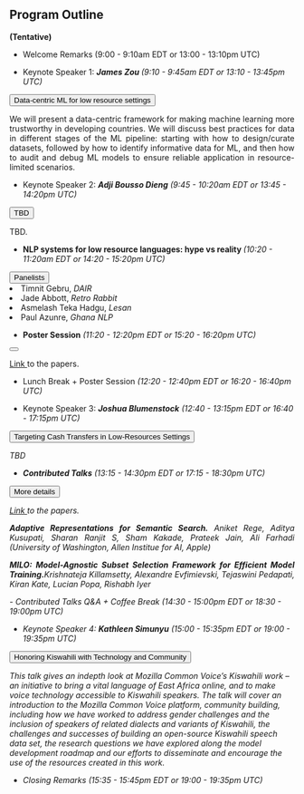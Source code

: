 
## Program Outline 
<b>(Tentative)</b> 

- Welcome Remarks (9:00 - 9:10am EDT or 13:00 - 13:10pm UTC)

- <p>Keynote Speaker 1: <i><b>	James Zou </b> (9:10 - 9:45am EDT or 13:10 - 13:45pm UTC)</i></p>
<div>
<button type="button" class="collapsible">Data-centric ML for low resource settings</button>
<div class="content">
  <p align='justify'>We will present a data-centric framework for making machine learning more trustworthy in developing countries. We will discuss best practices for data in different stages of the ML pipeline: starting with how to design/curate datasets, followed by how to identify informative data for ML, and then how to audit and debug ML models to ensure reliable application in resource-limited scenarios.</p>
</div>
</div>

- <p>Keynote Speaker 2: <i><b>Adji Bousso Dieng</b> (9:45 - 10:20am EDT or 13:45 - 14:20pm UTC)</i></p>
<div>
<button type="button" class="collapsible">TBD</button>
<div class="content">
  <p align='justify'>TBD.</p>
</div>
</div>

- <p><b>NLP systems for low resource languages: hype vs reality </b><i>(10:20 - 11:20am EDT or 14:20 - 15:20pm UTC)</i></p>
<div>
<button type="button" class="collapsible">Panelists</button>
<div class="content">
    <li align='justify'> Timnit Gebru, <i>DAIR</i></li>
  <li align='justify'> Jade Abbott, <i>Retro Rabbit</i></li>
  <li align='justify'> Asmelash Teka Hadgu, <i>Lesan</i></li>
  <li align='justify'> Paul Azunre, <i>Ghana NLP</i></li>
</div>
</div>


- <p><b>Poster Session</b><i> (11:20 - 12:20pm EDT or 15:20 - 16:20pm UTC)</i></p>
<div>
<button type="button" class="collapsible"></button>
<div class="content">
 <p align='justify'> <a href='https://pml4dc.github.io/iclr2022/papers.html'>Link </a> to the papers.</p>
</div>
</div>

- Lunch Break + Poster Session<i> (12:20 - 12:40pm EDT or 16:20 - 16:40pm UTC)</i>

- Keynote Speaker 3: <i><b>Joshua Blumenstock</b><i> (12:40 - 13:15pm EDT or 16:40 - 17:15pm UTC)</i>
<div>
<button type="button" class="collapsible">Targeting Cash Transfers in Low-Resources Settings</button>
<div class="content">
  <p> TBD</p>
</div>
</div>

- <b>Contributed Talks</b><i> (13:15 - 14:30pm EDT or 17:15 - 18:30pm UTC)</i>
<div>
<button type="button" class="collapsible">More details</button>
<div class="content">
   <p align='justify'> <a href='https://pml4dc.github.io/iclr2023/papers.html'>Link </a> to the papers.</p>
  <p align='justify'> <b>Adaptive Representations for Semantic Search.</b> <i>  Aniket Rege, Aditya Kusupati, Sharan Ranjit S, Sham Kakade, Prateek Jain, Ali Farhadi (University of Washington, Allen Institue for AI, Apple)</i></p>
 <p align='justify'> <b>MILO: Model-Agnostic Subset Selection Framework for Efficient Model Training.</b><i>Krishnateja Killamsetty, Alexandre Evfimievski, Tejaswini Pedapati, Kiran Kate, Lucian Popa, Rishabh Iyer</i></p>
</div>
</div>
- Contributed Talks Q&A + Coffee Break<i> (14:30 - 15:00pm EDT or 18:30 - 19:00pm UTC)</i>

- Keynote Speaker 4: <i><b>Kathleen Simunyu</b><i> (15:00 - 15:35pm EDT or 19:00 - 19:35pm UTC)</i>
<div>
<button type="button" class="collapsible"> Honoring Kiswahili with Technology and Community</button>
<div class="content">
  <p>This talk gives an indepth look at Mozilla Common Voice’s Kiswahili work – an initiative to bring a vital language of East Africa online, and to make voice technology accessible to Kiswahili speakers. The talk will cover an introduction to the Mozilla Common Voice platform, community building, including how we have worked to address gender challenges and the inclusion of speakers of related dialects and variants of Kiswahili, the challenges and successes of building an open-source Kiswahili speech data set, the research questions we have explored along the model development roadmap and our efforts to disseminate and encourage the use of the resources created in this work.      
 </p>
</div>
</div>

- <p>Closing Remarks<i> (15:35 - 15:45pm EDT or 19:00 - 19:35pm UTC)</i></p>


<script>
var coll = document.getElementsByClassName("collapsible");
var i;

for (i = 0; i < coll.length; i++) {
  coll[i].addEventListener("click", function() {
    this.classList.toggle("active");
    var content = this.nextElementSibling;
    if (content.style.display === "block") {
      content.style.display = "none";
    } else {
      content.style.display = "block";
    }
  });
}
</script>
